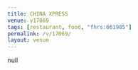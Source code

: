 ```yaml
---
title: CHINA XPRESS
venue: v17069
tags: [restaurant, food, "fhrs:661985"]
permalink: /v/17069/
layout: venue
---
```

null